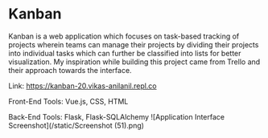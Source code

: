 # Kanban
Kanban is a web application which focuses on task-based tracking of projects wherein teams can manage their projects by dividing their projects into individual tasks which can further be classified into lists for better visualization. My inspiration while building this project came from Trello and their approach towards the interface.

Link: https://kanban-20.vikas-anilanil.repl.co

Front-End Tools: Vue.js, CSS, HTML

Back-End Tools: Flask, Flask-SQLAlchemy
![Application Interface Screenshot](/static/Screenshot (51).png)
